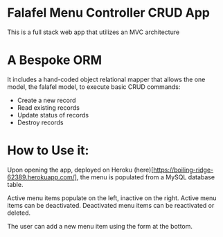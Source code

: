 # Falafel Menu Controller CRUD App

This is a full stack web app that utilizes an MVC architecture 

# A Bespoke ORM

It includes a hand-coded object relational mapper that allows the one model, the falafel model, to execute basic CRUD commands:

* Create a new record
* Read existing records
* Update status of records
* Destroy records

# How to Use it:

Upon opening the app, deployed on Heroku (here)[https://boiling-ridge-62389.herokuapp.com/], the menu is populated from a MySQL database table.

Active menu items populate on the left, inactive on the right. Active menu items can be deactivated. Deactivated menu items can be reactivated or deleted.

The user can add a new menu item using the form at the bottom.
